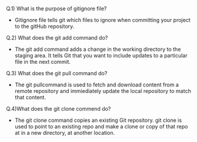 Q.1) What is the purpose of gitignore file?
- Gitignore file tells git which files to ignore when committing your project to the gitHub repository.

Q.2) What does the git add command do? 
- The git add command adds a change in the working directory to the staging area. 
It tells Git that you want to include updates to a particular file in the next commit.

Q.3) What does the git pull command do? 
- The git pullcommand is used to fetch and download content from a remote repository 
and immiediately update the local repository to match that content.

Q.4)What does the git clone commend do?
-  The git clone command copies an existing Git repository. 
git clone is used to point to an existing repo and make a clone or copy of that repo at in a new directory,
 at another location. 